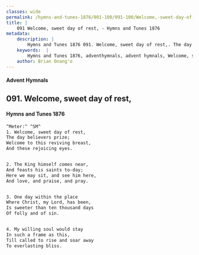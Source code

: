 ```yaml
---
classes: wide
permalink: /hymns-and-tunes-1876/001-100/091-100/Welcome,-sweet-day-of-rest,/
title: |
    091 Welcome, sweet day of rest, - Hymns and Tunes 1876
metadata:
    description: |
        Hymns and Tunes 1876 091. Welcome, sweet day of rest,. The day believers prize; Welcome to this reviving breast, And these rejoicing eyes. 
    keywords:  |
        Hymns and Tunes 1876, adventhymnals, advent hymnals, Welcome, sweet day of rest,, The day believers prize;, 
    author: Brian Onang'o
---
```


#### Advent Hymnals
## 091. Welcome, sweet day of rest,
####  Hymns and Tunes 1876

```txt
^Meter:^ ^SM^
1. Welcome, sweet day of rest,
The day believers prize;
Welcome to this reviving breast,
And these rejoicing eyes.


2. The King himself comes near,
And feasts his saints to-day;
Here we may sit, and see him here,
And love, and praise, and pray.


3. One day within the place
Where Christ, my Lord, has been,
Is sweeter than ten thousand days
Of folly and of sin.


4. My willing soul would stay
In such a frame as this,
Till called to rise and soar away
To everlasting bliss.
```